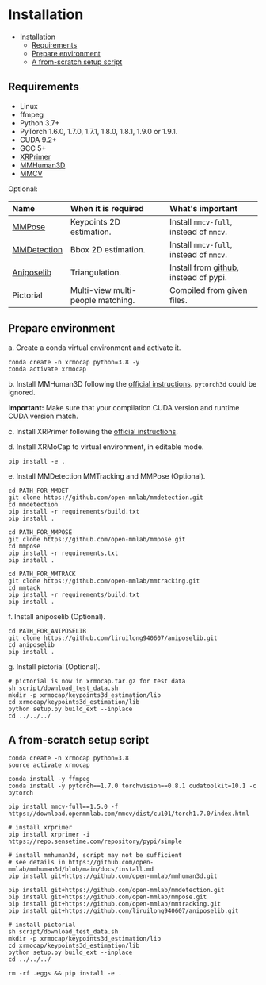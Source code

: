 # Installation

<!-- TOC -->

- [Installation](#installation)
  - [Requirements](#requirements)
  - [Prepare environment](#prepare-environment)
  - [A from-scratch setup script](#a-from-scratch-setup-script)

<!-- TOC -->

## Requirements

- Linux
- ffmpeg
- Python 3.7+
- PyTorch 1.6.0, 1.7.0, 1.7.1, 1.8.0, 1.8.1, 1.9.0 or 1.9.1.
- CUDA 9.2+
- GCC 5+
- [XRPrimer](https://gitlab.bj.sensetime.com/openxrlab/xrprimer)
- [MMHuman3D](https://github.com/open-mmlab/mmhuman3d)
- [MMCV](https://github.com/open-mmlab/mmcv)

Optional:

| Name                                                     | When it is required               | What's important                                             |
| :------------------------------------------------------- | :-------------------------------- | :----------------------------------------------------------- |
| [MMPose](https://github.com/open-mmlab/mmpose)           | Keypoints 2D estimation.          | Install `mmcv-full`, instead of `mmcv`.                      |
| [MMDetection](https://github.com/open-mmlab/mmdetection) | Bbox 2D estimation.               | Install `mmcv-full`, instead of `mmcv`.                      |
| [Aniposelib](https://github.com/google/aistplusplus_api) | Triangulation.                    | Install from [github](https://github.com/liruilong940607/aniposelib), instead of pypi. |
| Pictorial                                                | Multi-view multi-people matching. | Compiled from given files.                                   |

## Prepare environment

a. Create a conda virtual environment and activate it.

```shell
conda create -n xrmocap python=3.8 -y
conda activate xrmocap
```



b. Install MMHuman3D following the [official instructions](https://github.com/open-mmlab/mmhuman3d/blob/main/docs/install.md). `pytorch3d` could be ignored.

**Important:** Make sure that your compilation CUDA version and runtime CUDA version match.



c. Install XRPrimer following the [official instructions](https://gitlab.bj.sensetime.com/openxrlab/xrprimer/-/blob/xrprimer_ee_dev/docs/python/install.md).


d. Install XRMoCap to virtual environment,  in editable mode.

```shell
pip install -e .
```



e. Install MMDetection MMTracking and MMPose (Optional).

```shell
cd PATH_FOR_MMDET
git clone https://github.com/open-mmlab/mmdetection.git
cd mmdetection
pip install -r requirements/build.txt
pip install .

cd PATH_FOR_MMPOSE
git clone https://github.com/open-mmlab/mmpose.git
cd mmpose
pip install -r requirements.txt
pip install .

cd PATH_FOR_MMTRACK
git clone https://github.com/open-mmlab/mmtracking.git
cd mmtack
pip install -r requirements/build.txt
pip install .
```



f. Install aniposelib (Optional).

```shell
cd PATH_FOR_ANIPOSELIB
git clone https://github.com/liruilong940607/aniposelib.git
cd aniposelib
pip install .
```



g. Install pictorial (Optional).

```shell
# pictorial is now in xrmocap.tar.gz for test data
sh script/download_test_data.sh
mkdir -p xrmocap/keypoints3d_estimation/lib
cd xrmocap/keypoints3d_estimation/lib
python setup.py build_ext --inplace
cd ../../../
```



## A from-scratch setup script

```shell
conda create -n xrmocap python=3.8
source activate xrmocap

conda install -y ffmpeg
conda install -y pytorch==1.7.0 torchvision==0.8.1 cudatoolkit=10.1 -c pytorch

pip install mmcv-full==1.5.0 -f https://download.openmmlab.com/mmcv/dist/cu101/torch1.7.0/index.html

# install xrprimer
pip install xrprimer -i https://repo.sensetime.com/repository/pypi/simple

# install mmhuman3d, script may not be sufficient
# see details in https://github.com/open-mmlab/mmhuman3d/blob/main/docs/install.md
pip install git+https://github.com/open-mmlab/mmhuman3d.git

pip install git+https://github.com/open-mmlab/mmdetection.git
pip install git+https://github.com/open-mmlab/mmpose.git
pip install git+https://github.com/open-mmlab/mmtracking.git
pip install git+https://github.com/liruilong940607/aniposelib.git

# install pictorial
sh script/download_test_data.sh
mkdir -p xrmocap/keypoints3d_estimation/lib
cd xrmocap/keypoints3d_estimation/lib
python setup.py build_ext --inplace
cd ../../../

rm -rf .eggs && pip install -e .

```
